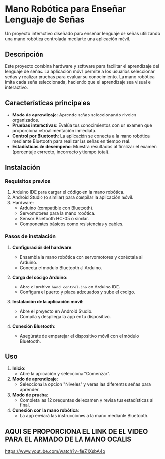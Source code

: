 # Mano Robótica para Enseñar Lenguaje de Señas

Un proyecto interactivo diseñado para enseñar lenguaje de señas utilizando una mano robótica controlada mediante una aplicación móvil.

## Descripción

Este proyecto combina hardware y software para facilitar el aprendizaje del lenguaje de señas. La aplicación móvil permite a los usuarios seleccionar señas y realizar pruebas para evaluar su conocimiento. La mano robótica imita cada seña seleccionada, haciendo que el aprendizaje sea visual e interactivo.

## Características principales

- **Modo de aprendizaje**: Aprende señas seleccionando niveles organizados.
- **Pruebas interactivas**: Evalúa tus conocimientos con un examen que proporciona retroalimentación inmediata.
- **Control por Bluetooth**: La aplicación se conecta a la mano robótica mediante Bluetooth para realizar las señas en tiempo real.
- **Estadísticas de desempeño**: Muestra resultados al finalizar el examen (porcentaje correcto, incorrecto y tiempo total).

## Instalación

### Requisitos previos

1. Arduino IDE para cargar el código en la mano robótica.
2. Android Studio (o similar) para compilar la aplicación móvil.
3. Hardware:
   - Arduino (compatible con Bluetooth).
   - Servomotores para la mano robótica.
   - Sensor Bluetooth HC-05 o similar.
   - Componentes básicos como resistencias y cables.

### Pasos de instalación

1. **Configuración del hardware**:
   - Ensambla la mano robótica con servomotores y conéctala al Arduino.
   - Conecta el módulo Bluetooth al Arduino.

2. **Carga del código Arduino**:
   - Abre el archivo `hand_control.ino` en Arduino IDE.
   - Configura el puerto y placa adecuados y sube el código.

3. **Instalación de la aplicación móvil**:
   - Abre el proyecto en Android Studio.
   - Compila y despliega la app en tu dispositivo.

4. **Conexión Bluetooth**:
   - Asegúrate de emparejar el dispositivo móvil con el módulo Bluetooth.

## Uso

1. **Inicio**:
   - Abre la aplicación y selecciona "Comenzar".
2. **Modo de aprendizaje**:
   - Selecciona la opcion "Niveles" y veras las diferentas señas para aprender.
3. **Modo de prueba**:
   - Completa las 12 preguntas del examen y revisa tus estadísticas al final.
4. **Conexión con la mano robótica**:
   - La app enviará las instrucciones a la mano mediante Bluetooth.

## AQUI SE PROPORCIONA EL LINK DE EL VIDEO PARA EL ARMADO DE LA MANO OCALIS 
https://www.youtube.com/watch?v=fieZ1XsbA4o
